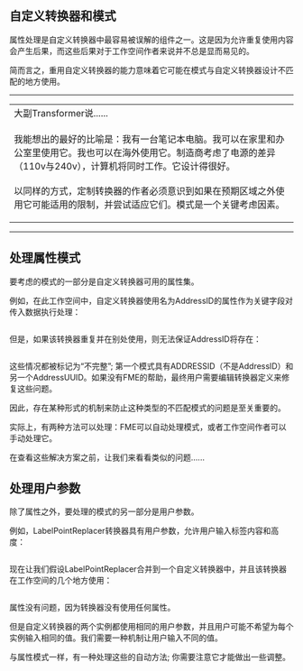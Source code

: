   <div id="readme" class="readme blob instapaper_body">
    <article class="markdown-body entry-content" itemprop="text"><h1><a id="user-content-custom-transformers-and-schema" class="anchor" aria-hidden="true" href="https://github.com/safesoftware/FMETraining/blob/Desktop-Advanced-2018/DesktopAdvanced5CustomTransformers/5.03.SchemaHandling.md#custom-transformers-and-schema"></a><font style="vertical-align: inherit;"><font style="vertical-align: inherit;">自定义转换器和模式</font></font></h1>
<p><font style="vertical-align: inherit;"><font style="vertical-align: inherit;">属性处理是自定义转换器中最容易被误解的组件之一。</font><font style="vertical-align: inherit;">这是因为允许重复使用内容会产生后果，而这些后果对于工作空间作者来说并不总是显而易见的。</font></font></p>
<p><font style="vertical-align: inherit;"><font style="vertical-align: inherit;">简而言之，重用自定义转换器的能力意味着它可能在模式与自定义转换器设计不匹配的地方使用。</font></font></p>
<hr>

<table>
<tbody><tr>
<td>
<i></i><font style="vertical-align: inherit;"><font style="vertical-align: inherit;">
大副Transformer说......
</font></font></td>
</tr>
<tr>
<td><font style="vertical-align: inherit;"><font style="vertical-align: inherit;">

我能想出的最好的比喻是：我有一台笔记本电脑。</font><font style="vertical-align: inherit;">我可以在家里和办公室里使用它。</font><font style="vertical-align: inherit;">我也可以在海外使用它。</font><font style="vertical-align: inherit;">制造商考虑了电源的差异（110v与240v），计算机将同时工作。</font><font style="vertical-align: inherit;">它设计得很好。
</font></font><br><br><font style="vertical-align: inherit;"><font style="vertical-align: inherit;">以同样的方式，定制转换器的作者必须意识到如果在预期区域之外使用它可能适用的限制，并尝试适应它们。</font><font style="vertical-align: inherit;">模式是一个关键考虑因素。

</font></font></td>
</tr>
</tbody></table>
<hr>
<h2><a id="user-content-handling-attribute-schema" class="anchor" aria-hidden="true" href="https://github.com/safesoftware/FMETraining/blob/Desktop-Advanced-2018/DesktopAdvanced5CustomTransformers/5.03.SchemaHandling.md#handling-attribute-schema"></a><font style="vertical-align: inherit;"><font style="vertical-align: inherit;">处理属性模式</font></font></h2>
<p><font style="vertical-align: inherit;"><font style="vertical-align: inherit;">要考虑的模式的一部分是自定义转换器可用的属性集。</font></font></p>
<p><font style="vertical-align: inherit;"><font style="vertical-align: inherit;">例如，在此工作空间中，自定义转换器使用名为AddressID的属性作为关键字段对传入数据执行处理：</font></font></p>
<p><a target="_blank" href="https://github.com/safesoftware/FMETraining/blob/Desktop-Advanced-2018/DesktopAdvanced5CustomTransformers/Images/Img5.020.CustomTransformerAttrUseGood.png"><img src="./Images/Img5.020.CustomTransformerAttrUseGood.png" alt="" style="max-width:100%;"></a></p>
<p><font style="vertical-align: inherit;"><font style="vertical-align: inherit;">但是，如果该转换器重复并在别处使用，则无法保证AddressID将存在：</font></font></p>
<p><a target="_blank" href="https://github.com/safesoftware/FMETraining/blob/Desktop-Advanced-2018/DesktopAdvanced5CustomTransformers/Images/Img5.021.CustomTransformerAttrUseBad.png"><img src="./Images/Img5.021.CustomTransformerAttrUseBad.png" alt="" style="max-width:100%;"></a></p>
<p><font style="vertical-align: inherit;"><font style="vertical-align: inherit;">这些情况都被标记为“不完整”; </font><font style="vertical-align: inherit;">第一个模式具有ADDRESSID（不是AddressID）和另一个AddressUUID。</font><font style="vertical-align: inherit;">如果没有FME的帮助，最终用户需要编辑转换器定义来修复这些问题。</font></font></p>
<p><font style="vertical-align: inherit;"><font style="vertical-align: inherit;">因此，存在某种形式的机制来防止这种类型的不匹配模式的问题是至关重要的。</font></font></p>
<p><font style="vertical-align: inherit;"><font style="vertical-align: inherit;">实际上，有两种方法可以处理：FME可以自动处理模式，或者工作空间作者可以手动处理它。</font></font></p>
<p><font style="vertical-align: inherit;"><font style="vertical-align: inherit;">在查看这些解决方案之前，让我们来看看类似的问题......</font></font></p>
<h2><a id="user-content-handling-user-parameters" class="anchor" aria-hidden="true" href="https://github.com/safesoftware/FMETraining/blob/Desktop-Advanced-2018/DesktopAdvanced5CustomTransformers/5.03.SchemaHandling.md#handling-user-parameters"></a><font style="vertical-align: inherit;"><font style="vertical-align: inherit;">处理用户参数</font></font></h2>
<p><font style="vertical-align: inherit;"><font style="vertical-align: inherit;">除了属性之外，要处理的模式的另一部分是用户参数。</font></font></p>
<p><font style="vertical-align: inherit;"><font style="vertical-align: inherit;">例如，LabelPointReplacer转换器具有用户参数，允许用户输入标签内容和高度：</font></font></p>
<p><a target="_blank" href="https://github.com/safesoftware/FMETraining/blob/Desktop-Advanced-2018/DesktopAdvanced5CustomTransformers/Images/Img5.022.TransformerWithUserParameter.png"><img src="./Images/Img5.022.TransformerWithUserParameter.png" alt="" style="max-width:100%;"></a></p>
<p><font style="vertical-align: inherit;"><font style="vertical-align: inherit;">现在让我们假设LabelPointReplacer合并到一个自定义转换器中，并且该转换器在工作空间的几个地方使用：</font></font></p>
<p><a target="_blank" href="https://github.com/safesoftware/FMETraining/blob/Desktop-Advanced-2018/DesktopAdvanced5CustomTransformers/Images/Img5.023.CustomTransformerWithUserParameter.png"><img src="./Images/Img5.023.CustomTransformerWithUserParameter.png" alt="" style="max-width:100%;"></a></p>
<p><font style="vertical-align: inherit;"><font style="vertical-align: inherit;">属性没有问题，因为转换器没有使用任何属性。</font></font></p>
<p><font style="vertical-align: inherit;"><font style="vertical-align: inherit;">但是自定义转换器的两个实例都使用相同的用户参数，并且用户可能不希望为每个实例输入相同的值。</font><font style="vertical-align: inherit;">我们需要一种机制让用户输入不同的值。</font></font></p>
<p><font style="vertical-align: inherit;"><font style="vertical-align: inherit;">与属性模式一样，有一种处理这些的自动方法; </font><font style="vertical-align: inherit;">你需要注意它才能做出一些调整。</font></font></p>
</article>
  </div>
